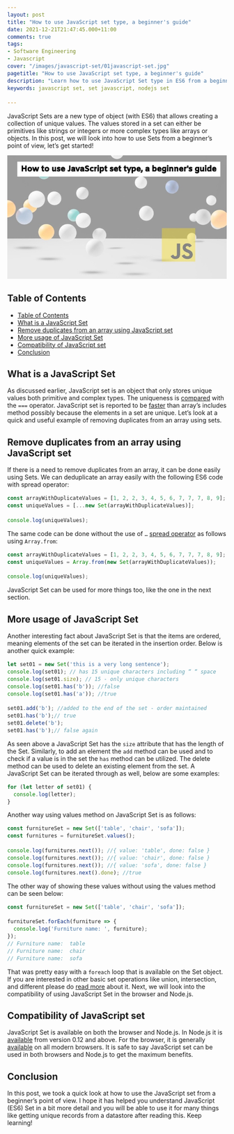 ```yaml
---
layout: post
title: "How to use JavaScript set type, a beginner's guide"
date: 2021-12-21T21:47:45.000+11:00
comments: true
tags:
- Software Engineering
- Javascript
cover: "/images/javascript-set/01javascript-set.jpg"
pagetitle: "How to use JavaScript set type, a beginner's guide"
description: "Learn how to use JavaScript Set type in ES6 from a beginner's point of view in this easy to follow and understand post."
keywords: javascript set, set javascript, nodejs set

---
```

JavaScript Sets are a new type of object (with ES6) that allows creating a collection of unique values. The values stored in a set can either be primitives like strings or integers or more complex types like arrays or objects. In this post, we will look into how to use Sets from a beginner’s point of view, let’s get started!

<img class="center" loading="lazy" src="/images/javascript-set/01javascript-set.jpg" title="JavaScript Set a how to use it guide for beginners" alt="JavaScript Set a how to use it guide for beginners">

<!-- more -->

## Table of Contents

  * [Table of Contents](#table-of-contents)
  * [What is a JavaScript Set](#what-is-a-javascript-set)
  * [Remove duplicates from an array using JavaScript set](#remove-duplicates-from-an-array-using-javascript-set)
  * [More usage of JavaScript Set](#more-usage-of-javascript-set)
  * [Compatibility of JavaScript set](#compatibility-of-javascript-set)
  * [Conclusion](#conclusion)

## What is a JavaScript Set

As discussed earlier, JavaScript set is an object that only stores unique values both primitive and complex types. The uniqueness is [compared](https://developer.mozilla.org/en-US/docs/Web/JavaScript/Reference/Global_Objects/Set#value_equality) with the `===` operator. JavaScript set is reported to be [faster](https://medium.com/@bretcameron/how-to-make-your-code-faster-using-JavaScript-sets-b432457a4a77) than array’s includes method possibly because the elements in a set are unique. Let’s look at a quick and useful example of removing duplicates from an array using sets.

## Remove duplicates from an array using JavaScript set

If there is a need to remove duplicates from an array, it can be done easily using Sets. We can deduplicate an array easily with the following ES6 code with spread operator:

```js
const arrayWithDuplicateValues = [1, 2, 2, 3, 4, 5, 6, 7, 7, 7, 8, 9];
const uniqueValues = [...new Set(arrayWithDuplicateValues)];

console.log(uniqueValues);
```

The same code can be done without the use of `…` [spread operator](https://developer.mozilla.org/en-US/docs/Web/JavaScript/Reference/Operators/Spread_syntax) as follows using `Array.from`:

```js
const arrayWithDuplicateValues = [1, 2, 2, 3, 4, 5, 6, 7, 7, 7, 8, 9];
const uniqueValues = Array.from(new Set(arrayWithDuplicateValues));

console.log(uniqueValues);
```

JavaScript Set can be used for more things too, like the one in the next section.

## More usage of JavaScript Set

Another interesting fact about JavaScript Set is that the items are ordered, meaning elements of
the set can be iterated in the insertion order. Below is another quick example:

```js
let set01 = new Set('this is a very long sentence');
console.log(set01); // has 15 unique characters including “ “ space
console.log(set01.size); // 15 - only unique characters
console.log(set01.has('b')); //false
console.log(set01.has('a')); //true

set01.add('b'); //added to the end of the set - order maintained
set01.has('b');// true
set01.delete('b');
set01.has('b');// false again
```

As seen above a JavaScript Set has the `size` attribute that has the length of the Set. Similarly, to add an element the `add` method can be used and to check if a value is in the set the `has` method can be utilized. The delete method can be used to delete an existing element from the set. A JavaScript Set can be iterated through as well, below are some examples:

```js
for (let letter of set01) { 
  console.log(letter); 
}
```

Another way using values method on JavaScript Set is as follows:

```js
const furnitureSet = new Set(['table', 'chair', 'sofa']);
const furnitures = furnitureSet.values();

console.log(furnitures.next()); //{ value: 'table', done: false }
console.log(furnitures.next()); //{ value: 'chair', done: false }
console.log(furnitures.next()); //{ value: 'sofa', done: false }
console.log(furnitures.next().done); //true
```

The other way of showing these values without using the values method can be seen below:

```js
const furnitureSet = new Set(['table', 'chair', 'sofa']);

furnitureSet.forEach(furniture => {
  console.log('Furniture name: ', furniture);
});
// Furniture name:  table
// Furniture name:  chair
// Furniture name:  sofa

```

That was pretty easy with a `foreach` loop that is available on the Set object. If you are interested in other basic set operations like union, intersection, and different please do [read more](https://developer.mozilla.org/en-US/docs/Web/JavaScript/Reference/Global_Objects/Set#implementing_basic_set_operations) about it.
Next, we will look into the compatibility of using JavaScript Set in the browser and Node.js.

## Compatibility of JavaScript set

JavaScript Set is available on both the browser and Node.js. In Node.js it is [available](https://node.green/#ES2015-built-ins-Set) from version 0.12 and above. For the browser, it is generally [available](https://caniuse.com/mdn-javascript_builtins_set_set) on all modern browsers. It is safe to say JavaScript set can be used in both browsers and Node.js to get the maximum benefits. 

## Conclusion

In this post, we took a quick look at how to use the JavaScript set from a beginner’s point of view. I hope it has helped you understand JavaScript (ES6) Set in a bit more detail and you will be able to use it for many things like getting unique records from a datastore after reading this. Keep learning!
